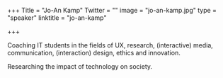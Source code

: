 +++
Title = "Jo-An Kamp"
Twitter = ""
image = "jo-an-kamp.jpg"
type = "speaker"
linktitle = "jo-an-kamp"

+++

Coaching IT students in the fields of UX, research, (interactive) media, communication, (interaction) design, ethics and innovation.

Researching the impact of technology on society. 
